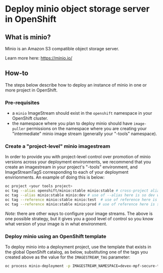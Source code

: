 # Deploy minio object storage server in OpenShift

## What is minio?

Minio is an Amazon S3 compatible object storage server.  

Learn more here: https://minio.io/

## How-to

The steps below describe how to deploy an instance of minio in one or more project in OpenShift.

### Pre-requisites

* a `minio` ImageStream should exist in the `openshift` namespace in your OpenShift cluster.
* the namespace where you plan to deploy minio should have `image-puller` permissions on the namespace where you are creating your "intermediate" minio image stream (generally your "-tools" namespace).

### Create a "project-level" minio imagestream

In order to provide you with project-level control over promotion of minio versions across your deployment environments, we recommend that you create an imagestream in your project's "-tools" environment, and ImageStreamTagS corresponding to each of your deployment envirionments.  An example of doing this is below:

```bash
oc project <your tools project>
oc tag --alias openshift/minio:stable minio:stable # cross-project aliases like this don't seem to work ATM, but maybe one day...in the meantime, you'll need to update/re-tag periodically   
oc tag --alias minio:stable minio:dev # use of --alias here is so dev will always be updated when stable is updated; omit --alias or use --reference if you prefer not to have this 
oc tag --reference minio:stable minio:test  # use of reference here is so you *have* to explicitly tag in order to affect test
oc tag --reference minio:stable minio:prod # use of reference here is so you *have* to explicitly tag in order to affect prod
```

*Note:* there are other ways to configure your image streams.  The above is one possible strategy, but it gives you a good level of control so you know what version of your image is in what environment. 

### Deploy minio using an OpenShift template

To deploy minio into a deployment project, use the template that exists in the global OpenShift catalog, as below, substituting one of the tags you created above as the value for the `IMAGESTREAM_TAG` parameter:

```bash
oc process minio-deployment -p IMAGESTREAM_NAMESPACE=devex-mpf-secure-tools -p IMAGESTREAM_TAG=<dev|test|prod> | oc create -n <your deployment project> -f -
``` 

   
